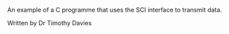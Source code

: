 An example of a C programme that uses the SCI interface to transmit data.

Written by Dr Timothy Davies



